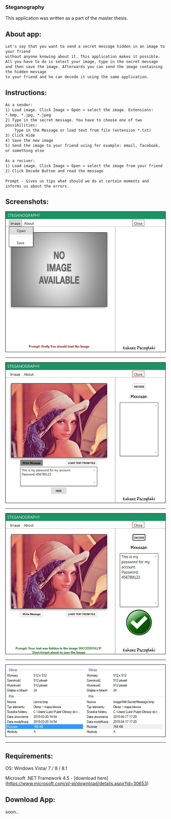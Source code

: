 ### Steganography
This application was written as a part of the master thesis.

## About app:
```
Let's say that you want to send a secret message hidden in an image to your friend 
without anyone knowing about it. This application makes it possible. 
All you have to do is select your image, type in the secret message
and then save the image. Afterwards you can send the image containing the hidden message
to your friend and he can decode it using the same application.
```

## Instructions:
```
As a sender:
1) Load image. Click Image > Open > select the image. Extensions: *.bmp, *.jpg, *.jpeg
2) Type in the secret message. You have to choose one of two possibilities: 
    Type in the Message or load text from file (extension *.txt)
3) Click Hide
4) Save the new image
5) Send the image to your friend using for example: email, facebook, or something else

As a reciver:
1) Load image. Click Image > Open > select the image from your friend
2) Click Decode Button and read the message

Prompt - Gives us tips what should we do at certain moments and informs us about the errors.
```
## Screenshots:

![Image](Screenshots/1.jpg)

----
![Image](Screenshots/2.jpg)

----
![Image](Screenshots/3.jpg)

----
![Image](Screenshots/4.jpg)

----

## Requirements:

OS: Windows Vista/ 7 / 8 / 8.1

Microsoft .NET Framework 4.5 - [download here] (https://www.microsoft.com/pl-pl/download/details.aspx?id=30653)

## Download App:
soon..
